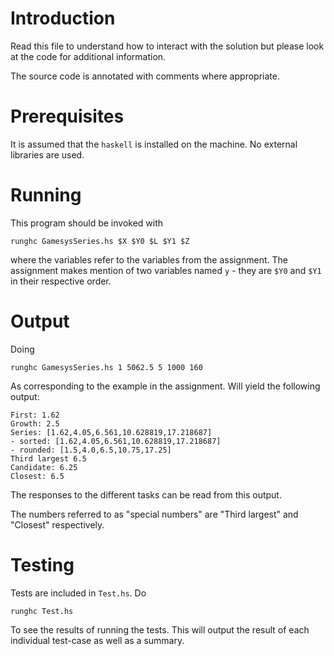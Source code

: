 Introduction
============
Read this file to understand how to interact with the solution but please look
at the code for additional information.

The source code is annotated with comments where appropriate.

Prerequisites
=============
It is assumed that the `haskell` is installed on the machine. No external
libraries are used.

Running
=======
This program should be invoked with

    runghc GamesysSeries.hs $X $Y0 $L $Y1 $Z

where the variables refer to the variables from the assignment. The assignment
makes mention of two variables named `y` - they are `$Y0` and `$Y1` in their
respective order.

Output
======
Doing

    runghc GamesysSeries.hs 1 5062.5 5 1000 160

As corresponding to the example in the assignment. Will yield the following
output:

    First: 1.62
    Growth: 2.5
    Series: [1.62,4.05,6.561,10.628819,17.218687]
    - sorted: [1.62,4.05,6.561,10.628819,17.218687]
    - rounded: [1.5,4.0,6.5,10.75,17.25]
    Third largest 6.5
    Candidate: 6.25
    Closest: 6.5

The responses to the different tasks can be read from this output.

The numbers referred to as "special numbers" are "Third largest" and "Closest"
respectively.

Testing
=======
Tests are included in `Test.hs`. Do

    runghc Test.hs

To see the results of running the tests. This will output the result of each
individual test-case as well as a summary.

